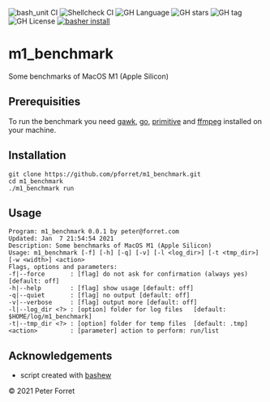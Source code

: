 ![bash_unit CI](https://github.com/pforret/m1_benchmark/workflows/bash_unit%20CI/badge.svg)
![Shellcheck CI](https://github.com/pforret/m1_benchmark/workflows/Shellcheck%20CI/badge.svg)
![GH Language](https://img.shields.io/github/languages/top/pforret/m1_benchmark)
![GH stars](https://img.shields.io/github/stars/pforret/m1_benchmark)
![GH tag](https://img.shields.io/github/v/tag/pforret/m1_benchmark)
![GH License](https://img.shields.io/github/license/pforret/m1_benchmark)
[![basher install](https://img.shields.io/badge/basher-install-white?logo=gnu-bash&style=flat)](https://basher.gitparade.com/package/)

# m1_benchmark

Some benchmarks of MacOS M1 (Apple Silicon)

## Prerequisities

To run the benchmark you need [gawk](https://www.gnu.org/software/gawk/), [go](https://golang.org), [primitive](https://github.com/fogleman/primitive) and [ffmpeg](https://ffmpeg.org) installed on your machine.

## Installation

```
git clone https://github.com/pforret/m1_benchmark.git
cd m1_benchmark
./m1_benchmark run
```

## Usage

```
Program: m1_benchmark 0.0.1 by peter@forret.com
Updated: Jan  7 21:54:54 2021
Description: Some benchmarks of MacOS M1 (Apple Silicon)
Usage: m1_benchmark [-f] [-h] [-q] [-v] [-l <log_dir>] [-t <tmp_dir>] [-w <width>] <action>
Flags, options and parameters:
-f|--force       : [flag] do not ask for confirmation (always yes) [default: off]
-h|--help        : [flag] show usage [default: off]
-q|--quiet       : [flag] no output [default: off]
-v|--verbose     : [flag] output more [default: off]
-l|--log_dir <?> : [option] folder for log files   [default: $HOME/log/m1_benchmark]
-t|--tmp_dir <?> : [option] folder for temp files  [default: .tmp]
<action>         : [parameter] action to perform: run/list
```

## Acknowledgements

* script created with [bashew](https://github.com/pforret/bashew)

&copy; 2021 Peter Forret
